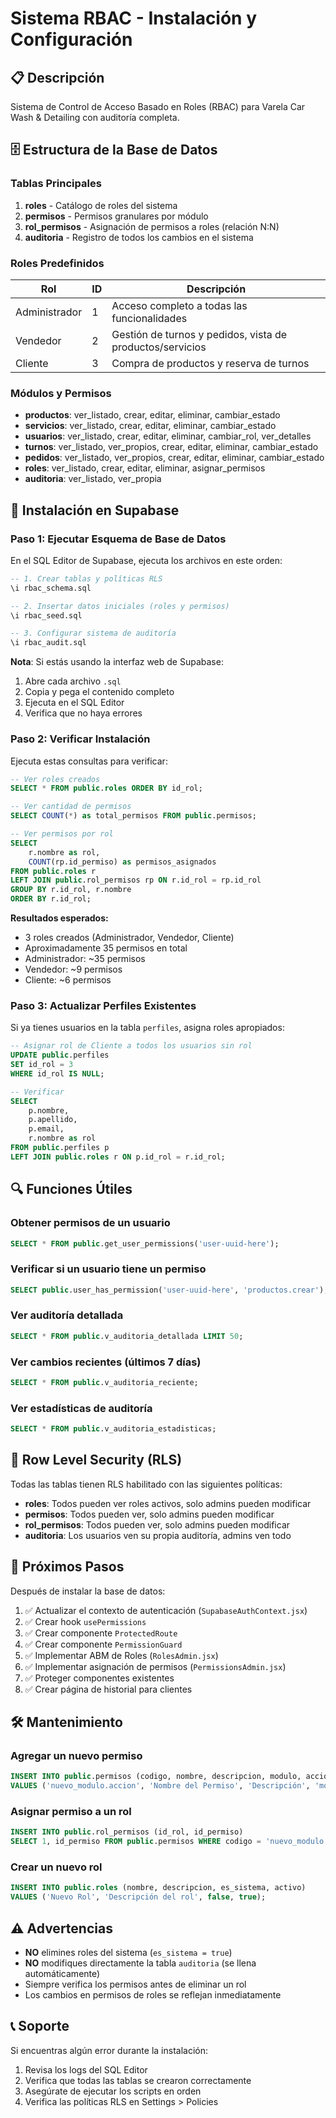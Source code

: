 # Sistema RBAC - Instalación y Configuración

## 📋 Descripción

Sistema de Control de Acceso Basado en Roles (RBAC) para Varela Car Wash & Detailing con auditoría completa.

## 🗄️ Estructura de la Base de Datos

### Tablas Principales

1. **roles** - Catálogo de roles del sistema
2. **permisos** - Permisos granulares por módulo
3. **rol_permisos** - Asignación de permisos a roles (relación N:N)
4. **auditoria** - Registro de todos los cambios en el sistema

### Roles Predefinidos

| Rol | ID | Descripción |
|-----|----|----|
| Administrador | 1 | Acceso completo a todas las funcionalidades |
| Vendedor | 2 | Gestión de turnos y pedidos, vista de productos/servicios |
| Cliente | 3 | Compra de productos y reserva de turnos |

### Módulos y Permisos

- **productos**: ver_listado, crear, editar, eliminar, cambiar_estado
- **servicios**: ver_listado, crear, editar, eliminar, cambiar_estado
- **usuarios**: ver_listado, crear, editar, eliminar, cambiar_rol, ver_detalles
- **turnos**: ver_listado, ver_propios, crear, editar, eliminar, cambiar_estado
- **pedidos**: ver_listado, ver_propios, crear, editar, eliminar, cambiar_estado
- **roles**: ver_listado, crear, editar, eliminar, asignar_permisos
- **auditoria**: ver_listado, ver_propia

## 🚀 Instalación en Supabase

### Paso 1: Ejecutar Esquema de Base de Datos

En el SQL Editor de Supabase, ejecuta los archivos en este orden:

```sql
-- 1. Crear tablas y políticas RLS
\i rbac_schema.sql

-- 2. Insertar datos iniciales (roles y permisos)
\i rbac_seed.sql

-- 3. Configurar sistema de auditoría
\i rbac_audit.sql
```

**Nota**: Si estás usando la interfaz web de Supabase:
1. Abre cada archivo `.sql`
2. Copia y pega el contenido completo
3. Ejecuta en el SQL Editor
4. Verifica que no haya errores

### Paso 2: Verificar Instalación

Ejecuta estas consultas para verificar:

```sql
-- Ver roles creados
SELECT * FROM public.roles ORDER BY id_rol;

-- Ver cantidad de permisos
SELECT COUNT(*) as total_permisos FROM public.permisos;

-- Ver permisos por rol
SELECT 
    r.nombre as rol,
    COUNT(rp.id_permiso) as permisos_asignados
FROM public.roles r
LEFT JOIN public.rol_permisos rp ON r.id_rol = rp.id_rol
GROUP BY r.id_rol, r.nombre
ORDER BY r.id_rol;
```

**Resultados esperados:**
- 3 roles creados (Administrador, Vendedor, Cliente)
- Aproximadamente 35 permisos en total
- Administrador: ~35 permisos
- Vendedor: ~9 permisos
- Cliente: ~6 permisos

### Paso 3: Actualizar Perfiles Existentes

Si ya tienes usuarios en la tabla `perfiles`, asigna roles apropiados:

```sql
-- Asignar rol de Cliente a todos los usuarios sin rol
UPDATE public.perfiles 
SET id_rol = 3 
WHERE id_rol IS NULL;

-- Verificar
SELECT 
    p.nombre,
    p.apellido,
    p.email,
    r.nombre as rol
FROM public.perfiles p
LEFT JOIN public.roles r ON p.id_rol = r.id_rol;
```

## 🔍 Funciones Útiles

### Obtener permisos de un usuario

```sql
SELECT * FROM public.get_user_permissions('user-uuid-here');
```

### Verificar si un usuario tiene un permiso

```sql
SELECT public.user_has_permission('user-uuid-here', 'productos.crear');
```

### Ver auditoría detallada

```sql
SELECT * FROM public.v_auditoria_detallada LIMIT 50;
```

### Ver cambios recientes (últimos 7 días)

```sql
SELECT * FROM public.v_auditoria_reciente;
```

### Ver estadísticas de auditoría

```sql
SELECT * FROM public.v_auditoria_estadisticas;
```

## 🔐 Row Level Security (RLS)

Todas las tablas tienen RLS habilitado con las siguientes políticas:

- **roles**: Todos pueden ver roles activos, solo admins pueden modificar
- **permisos**: Todos pueden ver, solo admins pueden modificar
- **rol_permisos**: Todos pueden ver, solo admins pueden modificar
- **auditoria**: Los usuarios ven su propia auditoría, admins ven todo

## 📝 Próximos Pasos

Después de instalar la base de datos:

1. ✅ Actualizar el contexto de autenticación (`SupabaseAuthContext.jsx`)
2. ✅ Crear hook `usePermissions`
3. ✅ Crear componente `ProtectedRoute`
4. ✅ Crear componente `PermissionGuard`
5. ✅ Implementar ABM de Roles (`RolesAdmin.jsx`)
6. ✅ Implementar asignación de permisos (`PermissionsAdmin.jsx`)
7. ✅ Proteger componentes existentes
8. ✅ Crear página de historial para clientes

## 🛠️ Mantenimiento

### Agregar un nuevo permiso

```sql
INSERT INTO public.permisos (codigo, nombre, descripcion, modulo, accion) 
VALUES ('nuevo_modulo.accion', 'Nombre del Permiso', 'Descripción', 'modulo', 'accion');
```

### Asignar permiso a un rol

```sql
INSERT INTO public.rol_permisos (id_rol, id_permiso)
SELECT 1, id_permiso FROM public.permisos WHERE codigo = 'nuevo_modulo.accion';
```

### Crear un nuevo rol

```sql
INSERT INTO public.roles (nombre, descripcion, es_sistema, activo)
VALUES ('Nuevo Rol', 'Descripción del rol', false, true);
```

## ⚠️ Advertencias

- **NO** elimines roles del sistema (`es_sistema = true`)
- **NO** modifiques directamente la tabla `auditoria` (se llena automáticamente)
- Siempre verifica los permisos antes de eliminar un rol
- Los cambios en permisos de roles se reflejan inmediatamente

## 📞 Soporte

Si encuentras algún error durante la instalación:
1. Revisa los logs del SQL Editor
2. Verifica que todas las tablas se crearon correctamente
3. Asegúrate de ejecutar los scripts en orden
4. Verifica las políticas RLS en Settings > Policies
